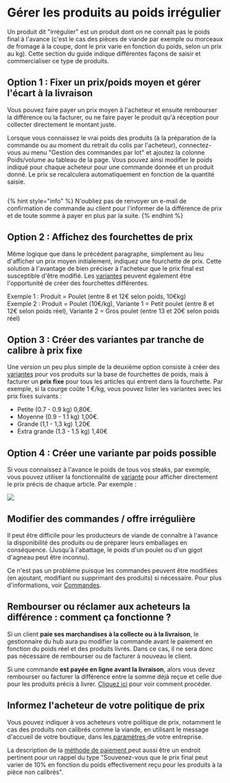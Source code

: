 # Gérer les produits au poids irrégulier

Un produit dit "irrégulier" est un produit dont on ne connaît pas le poids final à l'avance (c'est le cas des pièces de viande par exemple ou morceaux de fromage à la coupe, dont le prix varie en fonction du poids, selon un prix au kg). Cette section du guide indique différentes façons de saisir et commercialiser ce type de produits.

## Option 1 : Fixer un prix/poids moyen et gérer l'écart à la livraison

Vous pouvez faire payer un prix moyen à l'acheteur et ensuite rembourser la différence ou la facturer, ou ne faire payer le produit qu'à réception pour collecter directement le montant juste.

Lorsque vous connaissez le vrai poids des produits (à la préparation de la commande ou au moment du retrait du colis par l'acheteur), connectez-vous au menu "Gestion des commandes par lot" et ajoutez la colonne Poids/volume au tableau de la page. Vous pouvez ainsi modifier le poids indiqué pour chaque acheteur pour une commande donnée et un produit donné. Le prix se recalculera automatiquement en fonction de la quantité saisie.&#x20;

<figure><img src="../../.gitbook/assets/Gestion des commande par lot_colonnes tableau cadré.jpg" alt=""><figcaption></figcaption></figure>

{% hint style="info" %}
N'oubliez pas de renvoyer un e-mail de confirmation de commande au client pour l'informer de la différence de prix et de toute somme à payer en plus par la suite.
{% endhint %}

## Option 2 : Affichez des fourchettes de prix

Même logique que dans le précédent paragraphe, simplement au lieu d'afficher un prix moyen initialement, indiquez une fourchette de prix. Cette solution à l'avantage de bien préciser à l'acheteur que le prix final est susceptible d'être modifié. Les [variantes](https://guide.openfoodnetwork.org/v/fr/basic-features/products-1/product-variants) peuvent également être l'opportunité de créer des fourchettes différentes.&#x20;

Exemple 1 : Produit = Poulet (entre 8 et 12€ selon poids, 10€kg) \
Exemple 2 : Produit = Poulet (10€/kg), Variante 1 = Petit poulet (entre 8 et 12€ selon poids réel), Variante 2 = Gros poulet (entre 13 et 20€ selon poids réel)

## Option 3 : Créer des variantes par tranche de calibre à prix fixe

Une version un peu plus simple de la deuxième option consiste à créer des [variantes](https://guide.openfoodnetwork.org/v/fr/basic-features/products-1/product-variants) pour vos produits sur la base de fourchettes de poids, mais à facturer un **prix fixe** pour tous les articles qui entrent dans la fourchette. Par exemple, si la courge coûte 1 €/kg, vous pouvez lister les variantes avec les prix fixes suivants :

* Petite (0.7 - 0.9 kg) 0,80€.&#x20;
* Moyenne (0.9 - 1.1 kg) 1,00€.&#x20;
* Grande (1,1 - 1,3 kg) 1,20€&#x20;
* Extra grande (1.3 - 1.5 kg) 1,40€

## Option 4 : Créer une variante par poids possible&#x20;

Si vous connaissez à l'avance le poids de tous vos steaks, par exemple, vous pouvez utiliser la fonctionnalité de [variante](https://guide.openfoodnetwork.org/v/fr/basic-features/products-1/product-variants) pour afficher directement le prix précis de chaque article. Par exemple :

![](../../.gitbook/assets/knownweight.jpg)

## Modifier des commandes / offre irrégulière

Il peut être difficile pour les producteurs de viande de connaître à l'avance la disponibilité des produits ou de préparer leurs emballages en conséquence. (Jusqu'à l'abattage, le poids d'un poulet ou d'un gigot d'agneau peut être inconnu).&#x20;

Ce n'est pas un problème puisque les commandes peuvent être modifiées (en ajoutant, modifiant ou supprimant des produits) si nécessaire. Pour plus d'informations, voir [Commandes](https://guide.openfoodnetwork.org/v/fr/basic-features/orders).

## Rembourser ou réclamer aux acheteurs la différence : comment ça fonctionne ?

Si un client **paie ses marchandises à la collecte ou à la livraison**, le gestionnaire du hub aura pu modifier la commande avant le paiement en fonction du poids réel et des produits livrés. Dans ce cas, il ne sera donc pas nécessaire de rembourser ou de facturer à nouveau le client.&#x20;

Si une commande **est payée en ligne avant la livraison**, alors vous devez rembourser ou facturer la différence entre la somme déjà reçue et celle due pour les produits précis à livrer. [Cliquez ici](https://guide.openfoodnetwork.org/v/fr/basic-features/orders/refunds-and-adjusting-payments) pour voir comment procéder.

## Informez l'acheteur de votre politique de prix&#x20;

Vous pouvez indiquer à vos acheteurs votre politique de prix, notamment le cas des produits non calibrés comme la viande, en utilisant le message d'accueil de votre boutique, dans les[ paramètres ](https://guide.openfoodnetwork.org/v/fr/basic-features/enterprise-profile/enterprise-settings)de votre entreprise.

La description de la [méthode de paiement ](https://guide.openfoodnetwork.org/v/fr/basic-features/shopfront/payment-methods)peut aussi être un endroit pertinent pour un rappel du type "Souvenez-vous que le prix final peut varier de 10% en fonction du poids effectivement reçu pour les produits à la pièce non calibrés".
